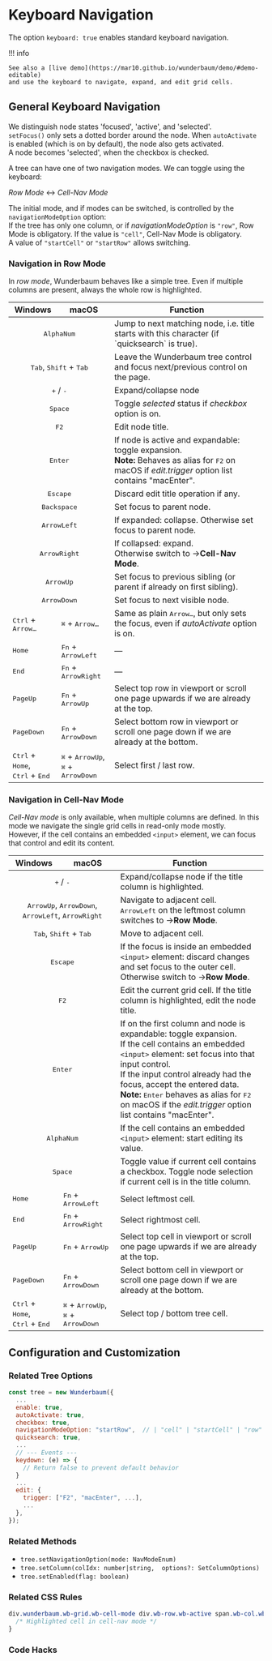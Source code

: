 # Keyboard Navigation

The option `keyboard: true` enables standard keyboard navigation.

!!! info

    See also a [live demo](https://mar10.github.io/wunderbaum/demo/#demo-editable)
    and use the keyboard to navigate, expand, and edit grid cells.

## General Keyboard Navigation

We distinguish node states 'focused', 'active', and 'selected'.<br>
`setFocus()` only sets a dotted border around the node. When `autoActivate`
is enabled (which is on by default), the node also gets activated.<br>
A node becomes 'selected', when the checkbox is checked.

A tree can have one of two navigation modes. We can toggle using the keyboard:

_Row Mode_ &harr; _Cell-Nav Mode_

The initial mode, and if modes can be switched, is controlled by the
`navigationModeOption` option:<br>
If the tree has only one column, or if _navigationModeOption_ is `"row"`,
Row Mode is obligatory.
If the value is `"cell"`, Cell-Nav Mode is obligatory.<br>
A value of `"startCell"` or `"startRow"` allows switching.

### Navigation in **Row Mode**

In _row mode_, Wunderbaum behaves like a simple tree. Even if multiple columns
are present, always the whole row is highlighted.

<table>
<thead>
  <tr>
    <th>Windows</th>
    <th>macOS</th>
    <th>Function</th>
  </tr>
</thead>
<tbody>
  <tr>
    <td colspan=2 align=center><kbd>AlphaNum</kbd></td>
    <td>Jump to next matching node, i.e. title starts with this character (if `quicksearch` is true).</td>
  </tr>
  <tr>
    <td colspan=2 align=center><kbd>Tab</kbd>, <kbd>Shift</kbd> + <kbd>Tab</kbd></td>
    <td>Leave the Wunderbaum tree control and focus next/previous control on the page.</td>
  </tr>
  <tr>
    <td colspan=2 align=center><kbd>+</kbd> / <kbd>-</kbd></td>
    <td>Expand/collapse node</td>
  </tr>
  <tr>
    <td colspan=2 align=center><kbd>Space</kbd></td>
    <td>Toggle <i>selected</i> status if <i>checkbox</i> option is on.</td>
  </tr>
  <tr>
    <td colspan=2 align=center><kbd>F2</kbd></td>
    <td>Edit node title.</td>
  </tr>
  <tr>
    <td colspan=2 align=center><kbd>Enter</kbd></td>
    <td>
      If node is active and expandable: toggle expansion.<br>
      <b>Note:</b> 
      Behaves as alias for <kbd>F2</kbd> on macOS if <i>edit.trigger</i> option list 
      contains "macEnter".<br>
    </td>
  </tr>
  <tr>
    <td colspan=2 align=center><kbd>Escape</kbd></td>
    <td>Discard edit title operation if any.</td>
  </tr>
  <tr>
    <td colspan=2 align=center><kbd>Backspace</kbd></td>
    <td>Set focus to parent node.</td>
  </tr>
  <tr>
    <td colspan=2 align=center><kbd>ArrowLeft</kbd></td>
    <td>
      If expanded: collapse. Otherwise set focus to parent node.
    </td>
  </tr>
  <tr>
    <td colspan=2 align=center><kbd>ArrowRight</kbd></td>
    <td>
      If collapsed: expand. <br>
      Otherwise switch to &rarr;<b>Cell-Nav Mode</b>.
    </td>
  </tr>
  <tr>
    <td colspan=2 align=center><kbd>ArrowUp</kbd></td>
    <td>Set focus to previous sibling (or parent if already on first sibling).</td>
  </tr>
  <tr>
    <td colspan=2 align=center><kbd>ArrowDown</kbd></td>
    <td>Set focus to next visible node.</td>
  </tr>
  <tr>
    <td><kbd>Ctrl</kbd> + <kbd>Arrow&hellip;</kbd></td>
    <td><kbd>⌘</kbd> + <kbd>Arrow&hellip;</kbd></td>
    <td>
      Same as plain <kbd>Arrow&hellip;</kbd>, but only sets the focus, even if 
      <i>autoActivate</i> option is on.
    </td>
  </tr>
  <tr>
    <td><kbd>Home</kbd></td>
    <td><kbd>Fn</kbd> + <kbd>ArrowLeft</kbd></td>
    <td>
      &mdash;
    </td>
  </tr>
  <tr>
    <td><kbd>End</kbd></td>
    <td><kbd>Fn</kbd> + <kbd>ArrowRight</kbd></td>
    <td>
      &mdash;
    </td>
  </tr>
  <tr>
    <td><kbd>PageUp</kbd></td>
    <td><kbd>Fn</kbd> + <kbd>ArrowUp</kbd></td>
    <td>
      Select top row in viewport or scroll one page upwards if we are already 
      at the top.
    </td>
  </tr>
  <tr>
    <td><kbd>PageDown</kbd></td>
    <td><kbd>Fn</kbd> + <kbd>ArrowDown</kbd></td>
    <td>
      Select bottom row in viewport or scroll one page down if we are already 
      at the bottom.
    </td>
  </tr>
  <tr>
    <td>
      <kbd>Ctrl</kbd> + <kbd>Home</kbd>,<br>
      <kbd>Ctrl</kbd> + <kbd>End</kbd>
    </td>
    <td>
      <kbd>⌘</kbd> + <kbd>ArrowUp</kbd>,<br>
      <kbd>⌘</kbd> + <kbd>ArrowDown</kbd>
    </td>
    <td>Select first / last row.</td>
  </tr>

</tbody>
</table>

### Navigation in **Cell-Nav Mode**

_Cell-Nav mode_ is only available, when multiple columns are defined.
In this mode we navigate the single grid cells in read-only mode mostly. <br>
However, if the cell contains an embedded <code>&lt;input&gt;</code> element,
we can focus that control and edit its content.

<table>
<thead>
  <tr>
    <th>Windows</th>
    <th>macOS</th>
    <th>Function</th>
  </tr>
</thead>
<tbody>
  <tr>
    <td colspan=2 align=center><kbd>+</kbd> / <kbd>-</kbd></td>
    <td>Expand/collapse node if the title column is highlighted.</td>
  </tr>
  <tr>
    <td colspan=2 align=center>
      <kbd>ArrowUp</kbd>, <kbd>ArrowDown</kbd>, <kbd>ArrowLeft</kbd>, <kbd>ArrowRight</kbd>
    </td>
    <td>
      Navigate to adjacent cell.<br>
      <kbd>ArrowLeft</kbd> on the leftmost column switches to &rarr;<b>Row Mode</b>.
    </td>
  </tr>
  <tr>
    <td colspan=2 align=center>
      <kbd>Tab</kbd>, 
      <kbd>Shift</kbd> + <kbd>Tab</kbd>
    </td>
    <td>
      Move to adjacent cell.
    </td>
  </tr>
  <tr>
    <td colspan=2 align=center><kbd>Escape</kbd></td>
    <td>
      If the focus is inside an embedded <code>&lt;input&gt;</code> element: 
      discard changes and set focus to the outer cell.<br>
      Otherwise switch to &rarr;<b>Row Mode</b>.
    </td>
  </tr>
  <tr>
    <td colspan=2 align=center><kbd>F2</kbd></td>
    <td>
      Edit the current grid cell.
      If the title column is highlighted, edit the node title.
    </td>
  </tr>
  <tr>
    <td colspan=2 align=center><kbd>Enter</kbd></td>
    <td>
      If on the first column and node is expandable: toggle expansion.<br>
      If the cell contains an embedded <code>&lt;input&gt;</code> element: 
      set focus into that input control.<br>
      If the input control already had the focus, accept the entered data.<br>
      <b>Note:</b> 
      <kbd>Enter</kbd> behaves as alias for <kbd>F2</kbd> on macOS if the 
      <i>edit.trigger</i> option list contains "macEnter".
    </td>
  </tr>
  <tr>
    <td colspan=2 align=center><kbd>AlphaNum</kbd></td>
    <td>
      If the cell contains an embedded <code>&lt;input&gt;</code> element: 
      start editing its value.
    </td>
  </tr>
  <tr>
    <td colspan=2 align=center><kbd>Space</kbd></td>
    <td>
      Toggle value if current cell contains a checkbox.
      Toggle node selection if current cell is in the title column.
    </td>
  </tr>
  <tr>
    <td><kbd>Home</kbd></td>
    <td><kbd>Fn</kbd> + <kbd>ArrowLeft</kbd></td>
    <td> Select leftmost cell. </td>
  </tr>
  <tr>
    <td><kbd>End</kbd></td>
    <td><kbd>Fn</kbd> + <kbd>ArrowRight</kbd></td>
    <td> Select rightmost cell. </td>
  </tr>
  <tr>
    <td><kbd>PageUp</kbd></td>
    <td><kbd>Fn</kbd> + <kbd>ArrowUp</kbd></td>
    <td>
      Select top cell in viewport or scroll one page upwards if we are already 
      at the top.
    </td>
  </tr>
  <tr>
    <td><kbd>PageDown</kbd></td>
    <td><kbd>Fn</kbd> + <kbd>ArrowDown</kbd></td>
    <td>
      Select bottom cell in viewport or scroll one page down if we are already 
      at the bottom.
    </td>
  </tr>
  <tr>
    <td>
      <kbd>Ctrl</kbd> + <kbd>Home</kbd>,<br>
      <kbd>Ctrl</kbd> + <kbd>End</kbd>
    </td>
    <td>
      <kbd>⌘</kbd> + <kbd>ArrowUp</kbd>,<br>
      <kbd>⌘</kbd> + <kbd>ArrowDown</kbd>
    </td>
    <td>Select top / bottom tree cell.</td>
  </tr>

</tbody>
</table>

## Configuration and Customization

### Related Tree Options

```js
const tree = new Wunderbaum({
  ...
  enable: true,
  autoActivate: true,
  checkbox: true,
  navigationModeOption: "startRow",  // | "cell" | "startCell" | "row"
  quicksearch: true,
  ...
  // --- Events ---
  keydown: (e) => {
    // Return false to prevent default behavior
  }
  ...
  edit: {
    trigger: ["F2", "macEnter", ...],
    ...
  },
});
```

### Related Methods

- `tree.setNavigationOption(mode: NavModeEnum)`
- `tree.setColumn(colIdx: number|string,  options?: SetColumnOptions)`
- `tree.setEnabled(flag: boolean)`

### Related CSS Rules

```css
div.wunderbaum.wb-grid.wb-cell-mode div.wb-row.wb-active span.wb-col.wb-active {
  /* Highlighted cell in cell-nav mode */
}
```

### Code Hacks

```js

```
